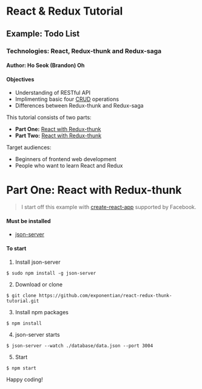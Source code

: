 # React & Redux Tutorial
## Example: Todo List
### Technologies: React, Redux-thunk and Redux-saga
#### Author: Ho Seok (Brandon) Oh


#### Objectives
- Understanding of RESTful API
- Implimenting basic four [CRUD](https://en.wikipedia.org/wiki/Create,_read,_update_and_delete) operations
- Differences between Redux-thunk and Redux-saga

This tutorial consists of two parts: 
- **Part One:** [React with Redux-thunk](https://github.com/exponentian/react-redux-thunk-tutorial)
- **Part Two:** [React with Redux-thunk](https://github.com/exponentian/react-redux-saga-tutorial)

Target audiences:
- Beginners of frontend web development
- People who want to learn React and Redux


# **Part One:** React with Redux-thunk

> I start off this example with [create-react-app](https://github.com/facebook/create-react-app) supported by Facebook.


#### Must be installed
- [json-server](https://github.com/typicode/json-server)


#### To start


1. Install json-server
```
$ sudo npm install -g json-server
```

2. Download or clone
```
$ git clone https://github.com/exponentian/react-redux-thunk-tutorial.git
```

3. Install npm packages
```
$ npm install
```

4. json-server starts
```
$ json-server --watch ./database/data.json --port 3004
```

5. Start
```
$ npm start
```


Happy coding!